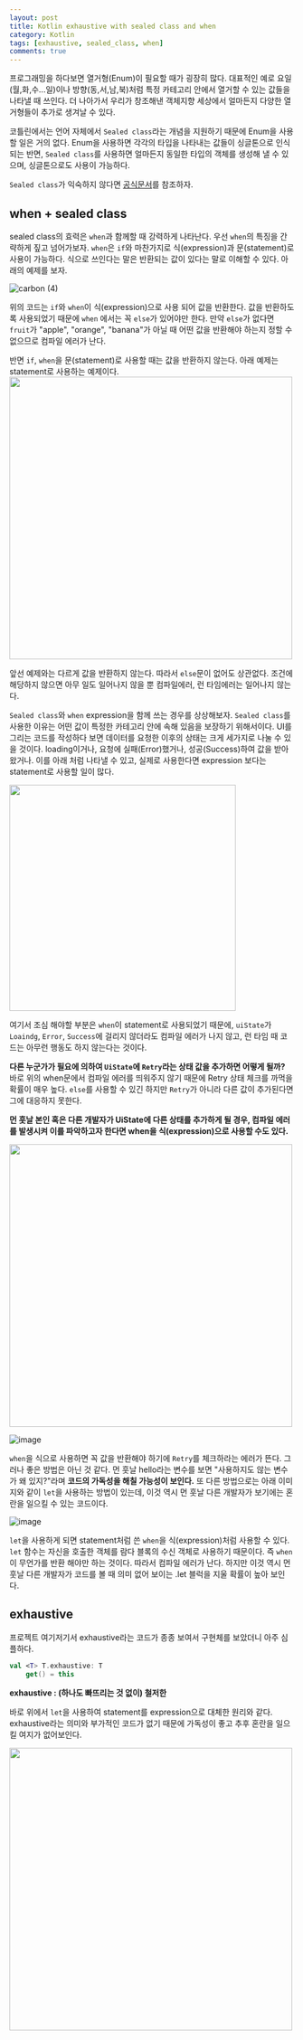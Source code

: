 ```yaml
---
layout: post
title: Kotlin exhaustive with sealed class and when
category: Kotlin
tags: [exhaustive, sealed_class, when]
comments: true
---
```


프로그래밍을 하다보면 열거형(Enum)이 필요할 때가 굉장히 많다. 대표적인 예로 요일(월,화,수...일)이나 방향(동,서,남,북)처럼 특정 카테고리 안에서 열거할 수 있는 값들을 나타낼 때 쓰인다. 더 나아가서 우리가 창조해낸 객체지향 세상에서 얼마든지 다양한 열거형들이 추가로 생겨날 수 있다.

코틀린에서는 언어 자체에서 `Sealed class`라는 개념을 지원하기 때문에 Enum을 사용할 일은 거의 없다. Enum을 사용하면 각각의 타입을 나타내는 값들이 싱글톤으로 인식되는 반면, `Sealed class`를 사용하면 얼마든지 동일한 타입의 객체를 생성해 낼 수 있으며, 싱글톤으로도 사용이 가능하다.

`Sealed class`가 익숙하지 않다면 [공식문서](<[https://kotlinlang.org/docs/reference/sealed-classes.html](https://kotlinlang.org/docs/reference/sealed-classes.html)>)를 참조하자.

## when + sealed class

sealed class의 효력은 `when`과 함께할 때 강력하게 나타난다. 우선 `when`의 특징을 간략하게 짚고 넘어가보자. `when`은 `if`와 마찬가지로 식(expression)과 문(statement)로 사용이 가능하다. 식으로 쓰인다는 말은 반환되는 값이 있다는 말로 이해할 수 있다. 아래의 예제를 보자.

![carbon (4)](https://user-images.githubusercontent.com/18481078/84029300-1f7e9280-a9cd-11ea-9ddc-ede225094cf7.png)

위의 코드는 `if`와 `when`이 식(expression)으로 사용 되어 값을 반환한다. 값을 반환하도록 사용되었기 때문에 `when` 에서는 꼭 `else`가 있어야만 한다. 만약 `else`가 없다면 `fruit`가 "apple", "orange", "banana"가 아닐 때 어떤 값을 반환해야 하는지 정할 수 없으므로 컴파일 에러가 난다.

반면 `if`, `when`을 문(statement)로 사용할 때는 값을 반환하지 않는다. 아래 예제는 statement로 사용하는 예제이다.
<img src="https://user-images.githubusercontent.com/18481078/84029264-11c90d00-a9cd-11ea-8f76-a74d5e74ea95.png" width="500" />

앞선 예제와는 다르게 값을 반환하지 않는다. 따라서 `else`문이 없어도 상관없다. 조건에 해당하지 않으면 아무 일도 일어나지 않을 뿐 컴파일에러, 런 타임에러는 일어나지 않는다.

`Sealed class`와 `when` expression을 함께 쓰는 경우를 상상해보자. `Sealed class`를 사용한 이유는 어떤 값이 특정한 카테고리 안에 속해 있음을 보장하기 위해서이다. UI를 그리는 코드를 작성하다 보면 데이터를 요청한 이후의 상태는 크게 세가지로 나눌 수 있을 것이다. loading이거나, 요청에 실패(Error)했거나, 성공(Success)하여 값을 받아왔거나. 이를 아래 처럼 나타낼 수 있고, 실제로 사용한다면 expression 보다는 statement로 사용할 일이 많다.

<img src="https://user-images.githubusercontent.com/18481078/84029264-11c90d00-a9cd-11ea-8f76-a74d5e74ea95.png" width="400" />

여기서 조심 해야할 부분은 `when`이 statement로 사용되었기 때문에, `uiState`가 `Loaindg`, `Error`, `Success`에 걸리지 않더라도 컴파일 에러가 나지 않고, 런 타임 때 코드는 아무런 행동도 하지 않는다는 것이다.

**다른 누군가가 필요에 의하여 `UiState`에 `Retry`라는 상태 값을 추가하면 어떻게 될까?** 바로 위의 when문에서 컴파일 에러를 띄워주지 않기 때문에 Retry 상태 체크를 까먹을 확률이 매우 높다. `else`를 사용할 수 있긴 하지만 `Retry`가 아니라 다른 값이 추가된다면 그에 대응하지 못한다.

**먼 훗날 본인 혹은 다른 개발자가 UiState에 다른 상태를 추가하게 될 경우, 컴파일 에러를 발생시켜 이를 파악하고자 한다면 when을 식(expression)으로 사용할 수도 있다.**

<img src="https://user-images.githubusercontent.com/18481078/84029089-cca4db00-a9cc-11ea-84f3-51378d4c1ca6.png" width="500" />

![image](https://user-images.githubusercontent.com/18481078/84029029-b39c2a00-a9cc-11ea-9513-51bf2fa15baa.png)

`when`을 식으로 사용하면 꼭 값을 반환해야 하기에 `Retry`를 체크하라는 에러가 뜬다. 그러나 좋은 방법은 아닌 것 같다. 먼 훗날 hello라는 변수를 보면 "사용하지도 않는 변수가 왜 있지?"라며 **코드의 가독성을 해칠 가능성이 보인다.** 또 다른 방법으로는 아래 이미지와 같이 `let`을 사용하는 방법이 있는데, 이것 역시 먼 훗날 다른 개발자가 보기에는 혼란을 일으킬 수 있는 코드이다.

![image](https://user-images.githubusercontent.com/18481078/84028959-98c9b580-a9cc-11ea-991a-d3f1359c0768.png)

`let`을 사용하게 되면 statement처럼 쓴 `when`을 식(expression)처럼 사용할 수 있다. `let` 함수는 자신을 호출한 객체를 람다 블록의 수신 객체로 사용하기 때문이다. 즉 `when`이 무언가를 반환 해야만 하는 것이다. 따라서 컴파일 에러가 난다. 하지만 이것 역시 먼 훗날 다른 개발자가 코드를 볼 때 의미 없어 보이는 .let 블럭을 지울 확률이 높아 보인다.

## exhaustive

프로젝트 여기저기서 exhaustive라는 코드가 종종 보여서 구현체를 보았더니 아주 심플하다.

```kotlin
val <T> T.exhaustive: T
    get() = this
```

**exhaustive : (하나도 빠뜨리는 것 없이) 철저한**

바로 위에서 `let`을 사용하여 statement를 expression으로 대체한 원리와 같다. exhaustive라는 의미와 부가적인 코드가 없기 때문에 가독성이 좋고 추후 혼란을 일으킬 여지가 없어보인다.

<img src="https://user-images.githubusercontent.com/18481078/84028630-09bc9d80-a9cc-11ea-86e7-ec4e06d696ef.png" width="500" />

